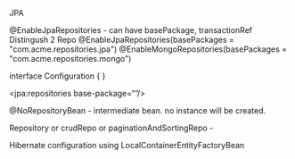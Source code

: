 JPA

@EnableJpaRepositories - can have basePackage, transactionRef 
Distingush 2 Repo
@EnableJpaRepositories(basePackages = "com.acme.repositories.jpa")
@EnableMongoRepositories(basePackages = "com.acme.repositories.mongo")

interface Configuration { }

<jpa:repositories base-package=“”/> 

@NoRepositoryBean - intermediate bean. no instance will be created. 

Repository or crudRepo or paginationAndSortingRepo - 

Hibernate configuration using LocalContainerEntityFactoryBean 